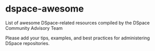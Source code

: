 # dspace-awesome
List of awesome DSpace-related resources compiled by the DSpace Community Advisory Team

Please add your tips, examples, and best practices for administering DSpace repositories.
